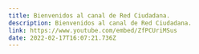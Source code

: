 ```yaml
---
title: Bienvenidos al canal de Red Ciudadana.
description: Bienvenidos al canal de Red Ciudadana.
link: https://www.youtube.com/embed/ZfPCUriMSus
date: 2022-02-17T16:07:21.736Z
---
```

